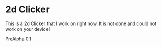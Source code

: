 # 2d Clicker
This is a 2d Clicker that I work on right now.
It is not done and could not work on your device!



PreAlpha 0.1
